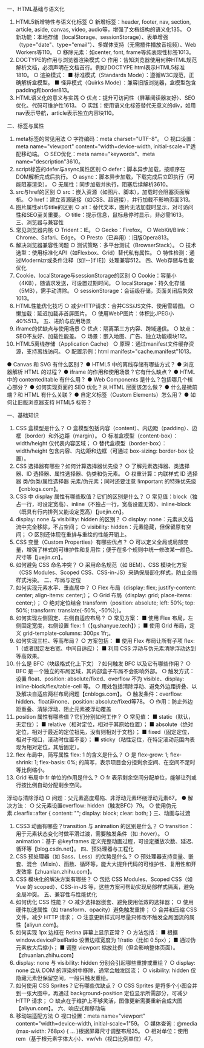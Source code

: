  一、HTML基础与语义化
1. HTML5新增特性与语义化标签
  ○ 新增标签：header, footer, nav, section, article, aside, canvas, video, audio等，增强了文档结构的语义化135。
  ○ 新功能：本地存储（localStorage、sessionStorage）、表单增强（type="date"、type="email"）、多媒体支持（无需插件播放音视频）、Web Workers等110。
  ○ 移除元素：如center, font, frame等纯表现性标签1013。
2. DOCTYPE的作用与浏览器渲染模式
  ○ 作用：告知浏览器使用何种HTML规范解析文档，必须声明在文档首行。例如!DOCTYPE html表示HTML5标准1810。
  ○ 渲染模式：
    ■ 标准模式（Standards Mode）：遵循W3C规范，正确解析盒模型。
    ■ 怪异模式（Quirks Mode）：兼容旧版浏览器，盒模型包含padding和border813。
3. HTML语义化的意义与实践
  ○ 优点：提升可访问性（屏幕阅读器友好）、SEO优化、代码可维护性1613。
  ○ 实践：使用语义化标签替代无意义的div，如用nav表示导航，article表示独立内容块110。

 
二、标签与属性
1. meta标签的常见用法
  ○ 字符编码：meta charset="UTF-8"。
  ○ 视口设置：meta name="viewport" content="width=device-width, initial-scale=1"适配移动端。
  ○ SEO优化：meta name="keywords"、meta name="description"3610。
2. script标签的defer与async属性区别
  ○ defer：脚本异步加载，按顺序在DOM解析完成后执行。
  ○ async：脚本异步加载，下载完成后立即执行（可能阻塞渲染）。
  ○ 无属性：同步加载并执行，阻塞后续解析3610。
3. src与href的区别
  ○ src：嵌入资源（如图片、脚本），加载时会阻塞页面解析。
  ○ href：建立资源链接（如CSS、超链接），并行加载不影响页面313。
4. 图片属性alt与title的区别
  ○ alt：替代文本，图片无法加载时显示，对可访问性和SEO至关重要。
  ○ title：提示信息，鼠标悬停时显示，非必需1613。
三、浏览器与兼容性
1. 常见浏览器内核
  ○ Trident：IE。
  ○ Gecko：Firefox。
  ○ WebKit/Blink：Chrome、Safari、Edge。
  ○ Presto（已弃用）：旧版Opera813。
2. 解决浏览器兼容性问题
  ○ 测试策略：多平台测试（BrowserStack）。
  ○ 技术选型：使用标准化API（如Flexbox、Grid）替代私有属性。
  ○ 特性检测：通过Modernizr或条件注释（如!--[if IE]）处理兼容512。
四、Web存储与性能优化
1. Cookie、localStorage与sessionStorage的区别
  ○ Cookie：容量小（4KB），随请求发送，可设置过期时间。
  ○ localStorage：持久化存储（5MB），需手动清除。
  ○ sessionStorage：会话级存储，页面关闭后失效1013。
2. HTML性能优化技巧
  ○ 减少HTTP请求：合并CSS/JS文件、使用雪碧图。
  ○ 懒加载：延迟加载非首屏图片。
  ○ 使用WebP图片：体积比JPEG小40%513。
五、进阶与应用场景
1. iframe的优缺点与使用场景
  ○ 优点：隔离第三方内容、跨域通信。
  ○ 缺点：SEO不友好、加载性能差。
  ○ 场景：嵌入地图、广告、独立功能模块112。
2. HTML5离线存储（Application Cache）
  ○ 原理：通过manifest文件缓存资源，支持离线访问。
  ○ 配置示例：html manifest="cache.manifest"1013。


● Canvas 和 SVG 有什么区别？
● HTML5 中的离线存储有哪些方式？
● 浏览器解析 HTML 的过程？
● iframe 的作用和使用场景？它有什么缺点？
● HTML 中的 contenteditable 有什么用？
● Web Components 是什么？包括哪几个核心部分？
● 如何实现页面的 SEO 优化？从 HTML 层面该怎么做？
● 什么是微前端？和 HTML 有什么关联？
● 自定义标签（Custom Elements）怎么用？
● 如何让旧版浏览器支持 HTML5 标签？
 
 
 一、基础知识  
1. CSS 盒模型是什么？
  ○ 盒模型包括内容（content）、内边距（padding）、边框（border）和外边距（margin）。
  ○ 标准盒模型（content-box）：width/height 仅代表内容区域；
  ○ 替代盒模型（border-box）：width/height 包含内容、内边距和边框（可通过 box-sizing: border-box 设置）。
2. CSS 选择器有哪些？如何计算选择器优先级？
  ○ 了解元素选择器、类选择器、ID 选择器、属性选择器、伪类和伪元素。
  ○ 权重计算：内联样式  ID 选择器  类/伪类/属性选择器  元素/伪元素；同时还要注意 !important 的特殊优先级【cnblogs.com】。
3. CSS 中 display 属性有哪些取值？它们的区别是什么？
  ○ 常见值：block（独占一行，可设定宽高）、inline（不独占一行，宽高设置无效）、inline-block（既具有行内排列又能设定宽高）【juejin.cn】。
4. display: none 与 visibility: hidden 的区别？
  ○ display: none：元素从文档流中完全移除，不占空间；
  ○ visibility: hidden：元素隐藏，但保留原有空间；
  ○ 区别还体现在重排与重绘的性能开销上。
5. CSS 变量（Custom Properties）有哪些优点？
  ○ 可以定义全局或局部变量，增强了样式的可维护性和复用性；便于在多个规则中统一修改某一颜色、尺寸等【juejin.cn】。
6. 如何避免 CSS 命名冲突？
  ○ 采用命名规范（如 BEM）、CSS 模块化方案（CSS Modules、Scoped CSS、CSS-in-JS）来确保局部化样式，防止全局样式污染。
二、布局与定位
1. 如何实现元素水平、垂直居中？
  ○ Flex 布局（display: flex; justify-content: center; align-items: center;）；
  ○ Grid 布局（display: grid; place-items: center;）；
  ○ 绝对定位结合 transform（position: absolute; left: 50%; top: 50%; transform: translate(-50%, -50%);）。
2. 如何实现左侧固定、右侧自适应布局？
  ○ 常见方案：
    ■ 使用 Flex 布局，左侧固定宽度，右侧设置 flex: 1（【q.shanyue.tech】）；
    ■ 使用 Grid 布局，定义 grid-template-columns: 300px 1fr;。
3. 如何实现三栏、等高布局？
  ○ 方案包括：
    ■ 使用 Flex 布局让所有子项 flex: 1（或者固定左右宽、中间自适应）；
    ■ 利用 CSS 浮动与伪元素清除浮动达到等高效果。
4. 什么是 BFC（块级格式化上下文）？如何触发 BFC 以及它有哪些作用？
  ○ BFC 是一个独立的布局区域，其内部盒子布局不会影响外部。
  ○ 触发方式：设置 float、position: absolute/fixed、overflow 不为 visible、display: inline-block/flex/table-cell 等。
  ○ 用处包括清除浮动、避免外边距折叠、以及解决自适应两栏布局问题【cnblogs.com】。
  ○ 触发条件：overflow: hidden、float非none、position: absolute/fixed等78。
  ○ 作用：防止外边距重叠、清除浮动、阻止元素被浮动覆盖
5. position 属性有哪些值？它们分别如何工作？
  ○ 常见值：
    ■ static（默认，无定位）；
    ■ relative（相对定位，相对于其原始位置）；
    ■ absolute（绝对定位，相对于最近的定位祖先，没有则相对于文档）；
    ■ fixed（固定定位，相对于视口，滚动时位置不变）；
    ■ sticky（粘性定位，在特定滚动范围内表现为相对定位，其后固定）。
6. flex 布局中，简写属性 flex: 1 的含义是什么？
  ○ 是 flex-grow: 1; flex-shrink: 1; flex-basis: 0%; 的简写，表示项目会分担剩余空间、在空间不足时等比例缩小。
7. Grid 布局中 fr 单位的作用是什么？
  ○ fr 表示剩余空间分配单位，能够让列或行按比例自动分配剩余空间。

浮动与清除浮动
  ○ 问题：父元素高度塌陷、非浮动元素环绕浮动元素67。
● 解决方法：
  ○ 父元素设置overflow: hidden（触发BFC）79。
  ○ 使用伪元素.clearfix::after { content: ""; display: block; clear: both; }
三、动画与过渡
1. CSS3 动画有哪些？transition 与 animation 的区别是什么？
  ○ transition：用于元素状态变化时做平滑过渡，需要触发条件（如 :hover）。
  ○ animation：基于 @keyframes 定义完整动画过程，可设定播放次数、延迟、循环等【blog.csdn.net】。
四、预处理器与工程化
1. CSS 预处理器（如 Sass、Less）的优势是什么？
  ○ 预处理器支持变量、嵌套、混合（Mixin）、函数、循环等，能大大提升代码的可维护性、复用性和开发效率【zhuanlan.zhihu.com】。
2. CSS 模块化的解决方案有哪些？
  ○ 包括 CSS Modules、Scoped CSS（如 Vue 的 scoped）、CSS-in-JS 等，这些方案可帮助实现局部样式隔离，避免全局冲突。
五、兼容性与性能优化
1. 如何优化 CSS 性能？
  ○ 减少选择器嵌套、避免使用低效的选择器；
  ○ 使用硬件加速属性（如 transform、opacity）避免触发重排；
  ○ 合并和压缩 CSS 文件，减少 HTTP 请求；
  ○ 注意更新样式时尽量只修改不触发全局回流的属性【aliyun.com】。
2. 如何实现 1px 边框在 Retina 屏幕上显示正常？
  ○ 方法包括：
    ■ 根据 window.devicePixelRatio 设置边框宽度为 1/ratio（比如 0.5px）；
    ■ 通过伪元素放大后缩小；
    ■ 调整 viewport 缩放比例（但会影响整体页面）。【zhuanlan.zhihu.com】
3. display: none 与 visibility: hidden 分别会引起哪些重排或重绘？
  ○ display: none 会从 DOM 的渲染树中移除，通常会触发回流；
  ○ visibility: hidden 仅隐藏元素但保留空间，一般只触发重绘。
4. 如何使用 CSS Sprites？它有哪些优缺点？
  ○ CSS Sprites 是将多个小图合并到一张大图中，再通过 background-position 定位显示所需部分，可减少 HTTP 请求；
  ○ 缺点在于维护上不够灵活，图像更新需要重新合成大图【aliyun.com】。
六、响应式和移动端
1. 移动端适配方法
  ○ 视口设置：meta name="viewport" content="width=device-width, initial-scale=1"59。
  ○ 媒体查询：@media (max-width: 768px) { ... }根据屏幕尺寸调整布局35。
  ○ 相对单位：使用rem（基于根元素字体大小）、vw/vh（视口比例单位）47。